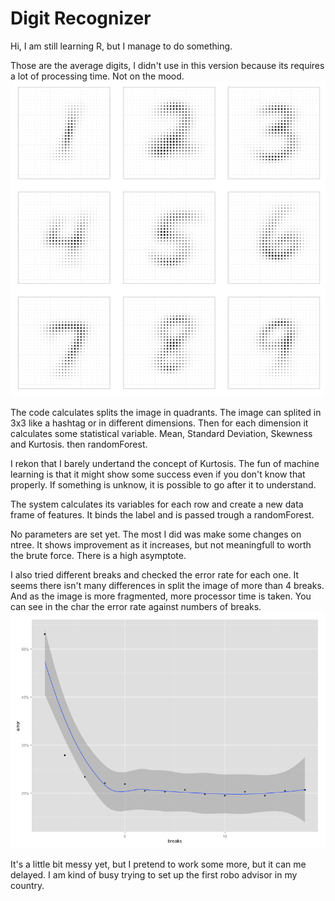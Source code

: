 # Digit Recognizer

Hi, I am still learning R, but I manage to do something.

Those are the average digits, I didn't use in this version because its requires a lot of processing time. Not on the mood.
![Average digits](img/average_digits.png)

The code calculates splits the image in quadrants. The image can splited in 3x3 like a hashtag or in different dimensions. Then for each dimension it calculates some statistical variable. Mean, Standard Deviation, Skewness and Kurtosis. then randomForest.

I rekon that I barely undertand the concept of Kurtosis. The fun of machine learning is that it might show some success even if you don't know that properly. If something is unknow, it is possible to go after it to understand.

The system calculates its variables for each row and create a new data frame of features. It binds the label and is passed trough a randomForest.

No parameters are set yet. The most I did was make some changes on ntree. It shows improvement as it increases, but not meaningfull to worth the brute force. There is a high asymptote.

I also tried different breaks and checked the error rate for each one. It seems there isn't many differences in split the image of more than 4 breaks. And as the image is more fragmented, more processor time is taken. You can see in the char the error rate against numbers of breaks.
![Error rate by break](img/error_by_breaks.png)

It's a little bit messy yet, but I pretend to work some more, but it can me delayed. I am kind of busy trying to set up the first robo advisor in my country.

